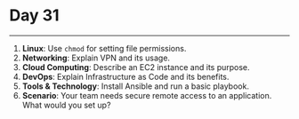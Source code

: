 # Day 31

---

1. **Linux**: Use `chmod` for setting file permissions.
2. **Networking**: Explain VPN and its usage.
3. **Cloud Computing**: Describe an EC2 instance and its purpose.
4. **DevOps**: Explain Infrastructure as Code and its benefits.
5. **Tools & Technology**: Install Ansible and run a basic playbook.
6. **Scenario**: Your team needs secure remote access to an application. What would you set up?
